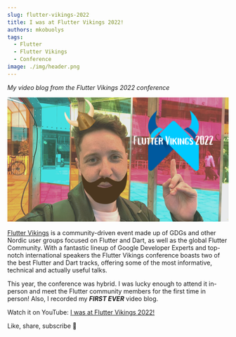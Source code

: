 ```yaml
---
slug: flutter-vikings-2022
title: I was at Flutter Vikings 2022!
authors: mkobuolys
tags:
  - Flutter
  - Flutter Vikings
  - Conference
image: ./img/header.png
---
```


_My video blog from the Flutter Vikings 2022 conference_

![I was at Flutter Vikings 2022 thumbnail](./img/header.png)

<!--truncate-->

[Flutter Vikings](https://fluttervikings.com/) is a community-driven event made up of GDGs and other Nordic user groups focused on Flutter and Dart, as well as the global Flutter Community. With a fantastic lineup of Google Developer Experts and top-notch international speakers the Flutter Vikings conference boasts two of the best Flutter and Dart tracks, offering some of the most informative, technical and actually useful talks.

This year, the conference was hybrid. I was lucky enough to attend it in-person and meet the Flutter community members for the first time in person! Also, I recorded my **_FIRST EVER_** video blog.

Watch it on YouTube: [I was at Flutter Vikings 2022!](https://youtu.be/I0u-zGIXaLo)

Like, share, subscribe 💙
